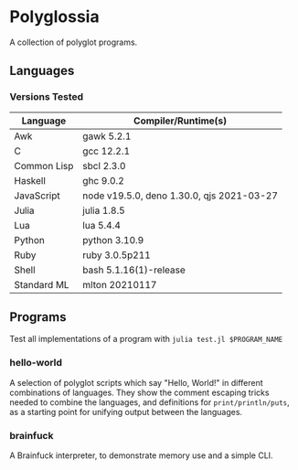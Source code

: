 # Polyglossia

A collection of polyglot programs.

## Languages

### Versions Tested

| Language    | Compiler/Runtime(s)
| -           | -
| Awk         | gawk 5.2.1
| C           | gcc 12.2.1
| Common Lisp | sbcl 2.3.0
| Haskell     | ghc 9.0.2
| JavaScript  | node v19.5.0, deno 1.30.0, qjs 2021-03-27
| Julia       | julia 1.8.5
| Lua         | lua 5.4.4
| Python      | python 3.10.9
| Ruby        | ruby 3.0.5p211
| Shell       | bash 5.1.16(1)-release
| Standard ML | mlton 20210117

## Programs

Test all implementations of a program with `julia test.jl $PROGRAM_NAME`

### hello-world

A selection of polyglot scripts which say "Hello, World!" in different
combinations of languages. They show the comment escaping tricks needed to
combine the languages, and definitions for `print/println/puts`, as a starting
point for unifying output between the languages.

### brainfuck

A Brainfuck interpreter, to demonstrate memory use and a simple CLI.
